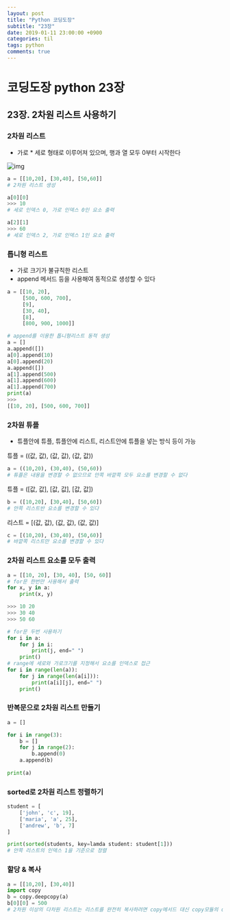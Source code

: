 ```yaml
---
layout: post
title: "Python 코딩도장"
subtitle: "23장"
date: 2019-01-11 23:00:00 +0900
categories: til
tags: python
comments: true
---
```


# 코딩도장 python 23장

## 23장. 2차원 리스트 사용하기

### 2차원 리스트 

- 가로 * 세로 형태로 이루어져 있으며, 행과 열 모두 0부터 시작한다

![img](https://dojang.io/pluginfile.php/13705/mod_page/content/2/023001.png)

```python
a = [[10,20], [30,40], [50,60]]
# 2차원 리스트 생성

a[0][0] 
>>> 10
# 세로 인덱스 0, 가로 인덱스 0인 요소 출력

a[2][1]
>>> 60
# 세로 인덱스 2, 가로 인덱스 1인 요소 출력
```

### 톱니형 리스트

- 가로 크기가 불규칙한 리스트
- append 메서드 등을 사용해여 동적으로 생성할 수 있다

```python
a = [[10, 20],
     [500, 600, 700],
     [9],
     [30, 40],
     [8],
     [800, 900, 1000]]

# append를 이용한 톱니형리스트 동적 생성
a = []
a.append([])
a[0].append(10)
a[0].append(20)
a.append([])
a[1].append(500)
a[1].append(600)
a[1].append(700)
print(a)
>>>
[[10, 20], [500, 600, 700]]
```

### 2차원 튜플

- 튜플안에 튜플, 튜플안에 리스트, 리스트안에 튜플을 넣는 방식 등이 가능

튜플 = ((값, 값), (값, 값), (값, 값))

```python
a = ((10,20), (30,40), (50,60))
# 튜플은 내용을 변경할 수 없으므로 안쪽 바깥쪽 모두 요소를 변경할 수 없다
```

튜플 = ([값, 값], [값, 값], [값, 값])

```python
b = ([10,20], [30,40], [50,60])
# 안쪽 리스트반 요소를 변경할 수 있다
```

리스트 = [(값, 값), (값, 값), (값, 값)]

```python
c = [(10,20), (30,40), (50,60)]
# 바깥쪽 리스트만 요소를 변경할 수 있다
```

### 2차원 리스트 요소를 모두 출력

```python
a = [[10, 20], [30, 40], [50, 60]]
# for문 한번만 사용해서 출력
for x, y in a:    
	print(x, y)

>>> 10 20
>>> 30 40 
>>> 50 60 

# for문 두번 사용하기
for i in a:
    for j in i:
        print(j, end=" ")
    print()
# range에 세로와 가로크기를 지정해서 요소를 인덱스로 접근    
for i in range(len(a)):
    for j in range(len(a[i])):
        print(a[i][j], end=" ")
    print()
```

### 반복문으로 2차원 리스트 만들기

```python
a = []

for i in range(3):
    b = []
    for j in range(2):
        b.append(0)
    a.append(b)
    
print(a)
```

### sorted로 2차원 리스트 정렬하기

```python
student = [
    ['john', 'c', 19],
    ['maria', 'a', 25],
    ['andrew', 'b', 7]
]

print(sorted(students, key=lamda student: student[1]))
# 안쪽 리스트의 인덱스 1을 기준으로 정렬
```

### 할당 & 복사

```python
a = [[10,20], [30,40]]
import copy
b = copy.deepcopy(a)
b[0][0] = 500
# 2차원 이상의 다차원 리스트는 리스트를 완전히 복사하려면 copy메서드 대신 copy모듈의 deepdopy 함수를 사용해야 한다
```


